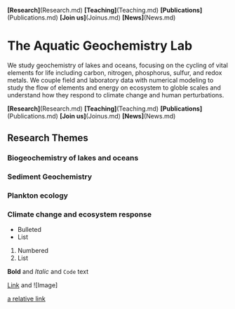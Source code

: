 **[Research]**(Research.md) **[Teaching]**(Teaching.md) **[Publications]**(Publications.md) **[Join us]**(Joinus.md) **[News]**(News.md) 

# The Aquatic Geochemistry Lab
We study geochemistry of lakes and oceans, focusing on the cycling of vital elements for life including carbon, nitrogen, phosphorus, sulfur, and redox metals. We couple field and laboratory data with numerical modeling to study the flow of elements and energy on ecosystem to globle scales and understand how they respond to climate change and human perturbations. 

**[Research]**(Research.md) **[Teaching]**(Teaching.md) **[Publications]**(Publications.md) **[Join us]**(Joinus.md) **[News]**(News.md) 

## Research Themes 

### Biogeochemistry of lakes and oceans
### Sediment Geochemistry
### Plankton ecology
### Climate change and ecosystem response

- Bulleted
- List

1. Numbered
2. List

**Bold** and _Italic_ and `Code` text

[Link](Research.md) and ![Image]

[a relative link](Research.md)
